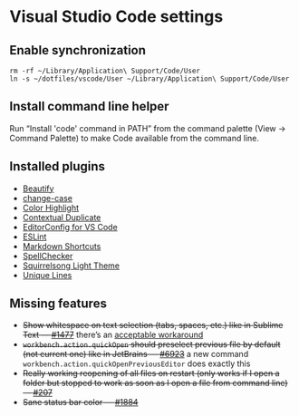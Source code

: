 # Visual Studio Code settings

## Enable synchronization

```shell
rm -rf ~/Library/Application\ Support/Code/User
ln -s ~/dotfiles/vscode/User ~/Library/Application\ Support/Code/User
```

## Install command line helper

Run “Install 'code' command in PATH” from the command palette (View → Command Palette) to make Code available from the command line.

## Installed plugins

* [Beautify](https://marketplace.visualstudio.com/items?itemName=HookyQR.beautify)
* [change-case](https://marketplace.visualstudio.com/items?itemName=zhengxiaoyao0716.intelligence-change-case)
* [Color Highlight](https://marketplace.visualstudio.com/items?itemName=naumovs.color-highlight)
* [Contextual Duplicate](https://marketplace.visualstudio.com/items?itemName=lafe.contextualduplicate)
* [EditorConfig for VS Code](https://marketplace.visualstudio.com/items?itemName=EditorConfig.EditorConfig)
* [ESLint](https://marketplace.visualstudio.com/items?itemName=dbaeumer.vscode-eslint)
* [Markdown Shortcuts](https://marketplace.visualstudio.com/items?itemName=mdickin.markdown-shortcuts)
* [SpellChecker](https://marketplace.visualstudio.com/items?itemName=swyphcosmo.spellchecker)
* [Squirrelsong Light Theme](https://marketplace.visualstudio.com/items?itemName=sapegin.Theme-SquirrelsongLight)
* [Unique Lines](https://marketplace.visualstudio.com/items?itemName=bibhasdn.unique-lines)

## Missing features

* ~~Show whitespace on text selection (tabs, spaces, etc.) like in Sublime Text — [#1477](https://github.com/Microsoft/vscode/issues/1477)~~ there’s an [acceptable workaround](https://github.com/Microsoft/vscode/issues/1477#issuecomment-305476169)
* ~~`workbench.action.quickOpen` should preselect previous file by default (not current one) like in JetBrains — [#6923](https://github.com/Microsoft/vscode/issues/6923)~~ a new command `workbench.action.quickOpenPreviousEditor` does exactly this
* ~~Really working reopening of all files on restart (only works if I open a folder but stopped to work as soon as I open a file from command line) — [#207](https://github.com/Microsoft/vscode/issues/207)~~
* ~~Sane status bar color — [#1884](https://github.com/Microsoft/vscode/issues/1884)~~
